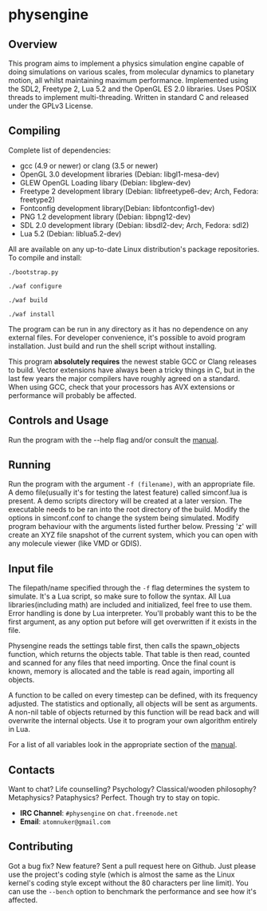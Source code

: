 physengine
==========

Overview
--------
This program aims to implement a physics simulation engine capable of doing simulations on various scales, from molecular dynamics to planetary motion, all whilst maintaining maximum performance. Implemented using the SDL2, Freetype 2, Lua 5.2 and the OpenGL ES 2.0 libraries. Uses POSIX threads to implement multi-threading. Written in standard C and released under the GPLv3 License.

Compiling
---------
Complete list of dependencies:

 * gcc (4.9 or newer)  or clang (3.5 or newer)
 * OpenGL 3.0 development libraries (Debian: libgl1-mesa-dev)
 * GLEW OpenGL Loading libary (Debian: libglew-dev)
 * Freetype 2 development library (Debian: libfreetype6-dev; Arch, Fedora: freetype2)
 * Fontconfig development library(Debian: libfontconfig1-dev)
 * PNG 1.2 development library (Debian: libpng12-dev)
 * SDL 2.0 development library (Debian: libsdl2-dev; Arch, Fedora: sdl2)
 * Lua 5.2 (Debian: liblua5.2-dev)

All are available on any up-to-date Linux distribution's package repositories. To compile and install:

`./bootstrap.py`

`./waf configure`

`./waf build`

`./waf install`

The program can be run in any directory as it has no dependence on any external files. For developer convenience, it's possible to avoid program installation. Just build and run the shell script without installing.

This program **absolutely requires** the newest stable GCC or Clang releases to build. Vector extensions have always been a tricky things in C, but in the last few years the major compilers have roughly agreed on a standard. When using GCC, check that your processors has AVX extensions or performance will probably be affected.

Controls and Usage
------------------
Run the program with the --help flag and/or consult the [manual](DOCS/physengine.rst#controls).

Running
-------
Run the program with the argument `-f (filename)`, with an appropriate file. A demo file(usually it's for testing the latest feature) called simconf.lua is present. A demo scripts directory will be created at a later version. The executable needs to be ran into the root directory of the build. Modify the options in simconf.conf to change the system being simulated. Modify program behaviour with the arguments listed further below. Pressing 'z' will create an XYZ file snapshot of the current system, which you can open with any molecule viewer (like VMD or GDIS).

Input file
----------
The filepath/name specified through the `-f` flag determines the system to simulate. It's a Lua script, so make sure to follow the syntax. All Lua libraries(including math) are included and initialized, feel free to use them. Error handling is done by Lua interpreter. You'll probably want this to be the first argument, as any option put before will get overwritten if it exists in the file.

Physengine reads the settings table first, then calls the spawn_objects function, which returns the objects table. That table is then read, counted and scanned for any files that need importing. Once the final count is known, memory is allocated and the table is read again, importing all objects.

A function to be called on every timestep can be defined, with its frequency adjusted. The statistics and optionally, all objects will be sent as arguments. A non-nil table of objects returned by this function will be read back and will overwrite the internal objects. Use it to program your own algorithm entirely in Lua.

For a list of all variables look in the appropriate section of the [manual](DOCS/physengine.rst#configuration-files).

Contacts
--------
Want to chat? Life counselling? Psychology? Classical/wooden philosophy? Metaphysics? Pataphysics? Perfect. Though try to stay on topic.

 * **IRC Channel**: `#physengine` on `chat.freenode.net`
 * **Email**: `atomnuker@gmail.com`

Contributing
------------
Got a bug fix? New feature? Sent a pull request here on Github. Just please use the project's coding style (which is almost the same as the Linux kernel's coding style except without the 80 characters per line limit). You can use the `--bench` option to benchmark the performance and see how it's affected.
